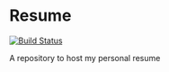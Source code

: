 Resume
======

[![Build Status](https://travis-ci.org/KengoTODA/resume.svg?branch=master)](https://travis-ci.org/KengoTODA/resume)

A repository to host my personal resume
